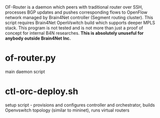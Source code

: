 OF-Router is a daemon which peers with traditional router over SSH, processes BGP updates and pushes corresponding flows to OpenFlow network managed by Brain4Net controller (Segment routing cluster).
This script requires Brain4Net OpenVswitch build which supports deeper MPLS stack.
This program is not tested and is not more than just a proof of concept for internal B4N researches.
**This is absolutely unuseful for anybody outside Brain4Net Inc.**
# of-router.py
main daemon script
# ctl-orc-deploy.sh
setup script - provisions and configures controller and orchestrator, builds Openvswitch topology (similar to mininet), runs virtual routers
